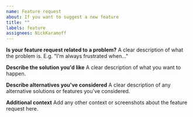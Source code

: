 ```yaml
---
name: Feature request
about: If you want to suggest a new feature
title: ""
labels: feature
assignees: NickKaramoff
---
```


**Is your feature request related to a problem?**
A clear description of what the problem is. E.g. "I'm always frustrated when..."

**Describe the solution you'd like**
A clear description of what you want to happen.

**Describe alternatives you've considered**
A clear description of any alternative solutions or features you've considered.

**Additional context**
Add any other context or screenshots about the feature request here.
